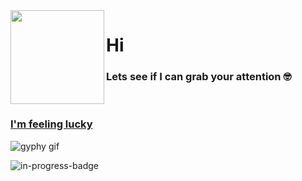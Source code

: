 <img align="left" height="150" src="https://user-images.githubusercontent.com/5083214/156877684-70d66b18-8bc3-46c2-8979-c2725767fd69.gif">

# Hi
### Lets see if I can grab your attention 🤓 

<br/>

### [I'm feeling lucky](https://fct5mvs0s5.execute-api.us-east-2.amazonaws.com)
![gyphy gif](https://media2.giphy.com/media/q9MdwHcsgZOBrOA6RZ/giphy.gif?cid=bfae7322aec66cc1213702da2db54dbbc43255af49792c86&rid=giphy.gif&ct=g)

![in-progress-badge](https://img.shields.io/badge/IN-PROGRESS-brightgreen)


